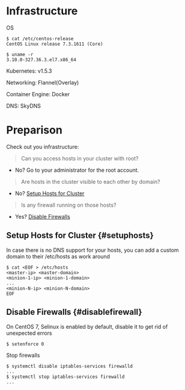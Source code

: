# Infrastructure

OS

```
$ cat /etc/centos-release
CentOS Linux release 7.3.1611 (Core)

$ uname -r
3.10.0-327.36.3.el7.x86_64
```

Kubernetes: v1.5.3

Networking: Flannel\(Overlay\)

Container Engine: Docker

DNS: SkyDNS

# Preparison

Check out you infrastructure:

> Can you access hosts in your cluster with root?

* No? Go to your administrator for the root account.

> Are hosts in the cluster visible to each other by domain?

* No? [Setup Hosts for Cluster](#setuphosts)

> Is any firewall running on those hosts?

* Yes? [Disable Firewalls](#disablefirewall)

## Setup Hosts for Cluster {#setuphosts}

In case there is no DNS support for your hosts, you can add a custom domain to their /etc/hosts as work around

```
$ cat <EOF > /etc/hosts
<master-ip> <master-domain>
<minion-1-ip> <minion-1-domain>
...
<minion-N-ip> <minion-N-domain>
EOF
```

## Disable Firewalls {#disablefirewall}

On CentOS 7, Selinux is enabled by default, disable it to get rid of unexpected errors

```
$ setenforce 0
```

Stop firewalls

```
$ systemctl disable iptables-services firewalld
...
$ systemctl stop iptables-services firewalld
...
```



